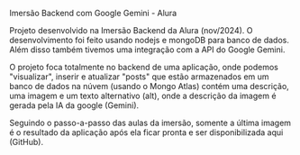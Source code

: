 Imersão Backend com Google Gemini - Alura

Projeto desenvolvido na Imersão Backend da Alura (nov/2024). O desenvolvimento foi feito usando nodejs e mongoDB para banco de dados. Além disso também tivemos uma integração com a API do Google Gemini.

O projeto foca totalmente no backend de uma aplicação, onde podemos "visualizar", inserir e atualizar "posts" que estão armazenados em um banco de dados na núvem (usando o Mongo Atlas) contém uma descrição, uma imagem e um texto alternativo (alt), onde a descrição da imagem é gerada pela IA da google (Gemini).

Seguindo o passo-a-passo das aulas da imersão, somente a última imagem é o resultado da aplicação após ela ficar pronta e ser disponibilizada aqui (GitHub).

